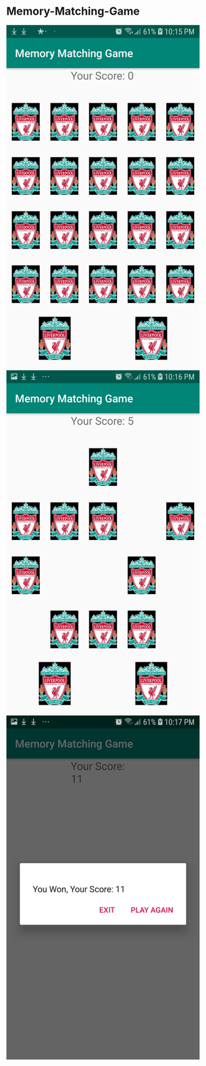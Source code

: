 # Memory-Matching-Game

![](app/src/main/res/drawable/screenshot3.jpg)
![](app/src/main/res/drawable/screenshot2.jpg)
![](app/src/main/res/drawable/screenshot1.jpg)
